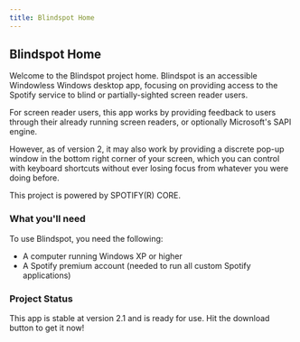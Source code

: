 ```yaml
---
title: Blindspot Home
---
```


## Blindspot Home

Welcome to the Blindspot project home. Blindspot is an accessible Windowless Windows desktop app, focusing on providing access to the Spotify service to blind or partially-sighted screen reader users. 

For screen reader users, this app works by providing feedback to users through their already running screen readers, or optionally Microsoft's SAPI engine. 

However, as of version 2, it may also work by providing a discrete pop-up window in the bottom right corner of your screen, which you can control with keyboard shortcuts without ever losing focus from whatever you were doing before. 

This project is powered by SPOTIFY(R) CORE. 

### What you'll need

To use Blindspot, you need the following:
* A computer running Windows XP or higher
* A Spotify premium account (needed to run all custom Spotify applications)

### Project Status

This app is stable at version 2.1 and is ready for use. Hit the download button to get it now!